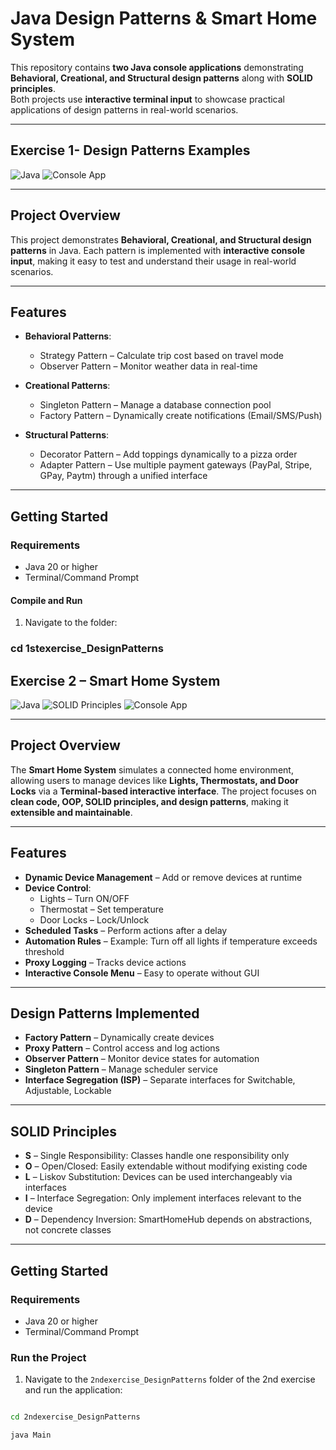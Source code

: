 # Java Design Patterns & Smart Home System  

This repository contains **two Java console applications** demonstrating **Behavioral, Creational, and Structural design patterns** along with **SOLID principles**.  
Both projects use **interactive terminal input** to showcase practical applications of design patterns in real-world scenarios.

---
##  Exercise 1- Design Patterns Examples 

![Java](https://img.shields.io/badge/Language-Java-blue) ![Console App](https://img.shields.io/badge/Interface-Terminal-orange)

---

## Project Overview
This project demonstrates **Behavioral, Creational, and Structural design patterns** in Java. Each pattern is implemented with **interactive console input**, making it easy to test and understand their usage in real-world scenarios.  

---

## Features
- **Behavioral Patterns**:
  - Strategy Pattern – Calculate trip cost based on travel mode  
  - Observer Pattern – Monitor weather data in real-time  

- **Creational Patterns**:
  - Singleton Pattern – Manage a database connection pool  
  - Factory Pattern – Dynamically create notifications (Email/SMS/Push)  

- **Structural Patterns**:
  - Decorator Pattern – Add toppings dynamically to a pizza order  
  - Adapter Pattern – Use multiple payment gateways (PayPal, Stripe, GPay, Paytm) through a unified interface  

---

## Getting Started

### Requirements
- Java 20 or higher  
- Terminal/Command Prompt  

#### Compile and Run
1. Navigate to the folder:
### cd 1stexercise_DesignPatterns


##   Exercise 2 – Smart Home System

![Java](https://img.shields.io/badge/Language-Java-blue) ![SOLID Principles](https://img.shields.io/badge/SOLID-Principles-green) ![Console App](https://img.shields.io/badge/Interface-Terminal-orange)

---

## Project Overview
The **Smart Home System** simulates a connected home environment, allowing users to manage devices like **Lights, Thermostats, and Door Locks** via a **Terminal-based interactive interface**. The project focuses on **clean code, OOP, SOLID principles, and design patterns**, making it **extensible and maintainable**.

---

## Features
- **Dynamic Device Management** – Add or remove devices at runtime  
- **Device Control**:
  - Lights – Turn ON/OFF  
  - Thermostat – Set temperature  
  - Door Locks – Lock/Unlock  
- **Scheduled Tasks** – Perform actions after a delay  
- **Automation Rules** – Example: Turn off all lights if temperature exceeds threshold  
- **Proxy Logging** – Tracks device actions  
- **Interactive Console Menu** – Easy to operate without GUI  

---

## Design Patterns Implemented
- **Factory Pattern** – Dynamically create devices  
- **Proxy Pattern** – Control access and log actions  
- **Observer Pattern** – Monitor device states for automation  
- **Singleton Pattern** – Manage scheduler service  
- **Interface Segregation (ISP)** – Separate interfaces for Switchable, Adjustable, Lockable  

---

## SOLID Principles
- **S** – Single Responsibility: Classes handle one responsibility only  
- **O** – Open/Closed: Easily extendable without modifying existing code  
- **L** – Liskov Substitution: Devices can be used interchangeably via interfaces  
- **I** – Interface Segregation: Only implement interfaces relevant to the device  
- **D** – Dependency Inversion: SmartHomeHub depends on abstractions, not concrete classes  

---

## Getting Started

### Requirements
- Java 20 or higher  
- Terminal/Command Prompt  


### Run the Project

1. Navigate to the `2ndexercise_DesignPatterns` folder of the 2nd exercise and run the application:

```bash

cd 2ndexercise_DesignPatterns

java Main



